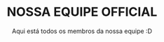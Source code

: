 <h1 align="center">NOSSA EQUIPE OFFICIAL</h1>

<p align="center">Aqui está todos os membros da nossa equipe :D</p>